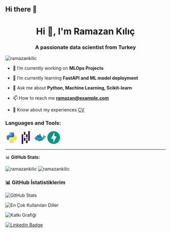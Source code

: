 ## Hi there 👋
<h1 align="center">Hi 👋, I'm Ramazan Kılıç</h1>
<h3 align="center">A passionate data scientist from Turkey</h3>

<p align="left"> <img src="https://komarev.com/ghpvc/?username=ramazankilic&label=Profile%20views&color=0e75b6&style=flat" alt="ramazankilic" /> </p>

- 🔭 I’m currently working on **MLOps Projects**

- 🌱 I’m currently learning **FastAPI and ML model deployment**

- 💬 Ask me about **Python, Machine Learning, Scikit-learn**

- 📫 How to reach me **ramazan@example.com**

- 📄 Know about my experiences [CV](https://yourwebsite.com)

<h3 align="left">Languages and Tools:</h3>
<p align="left">
  <img src="https://raw.githubusercontent.com/devicons/devicon/master/icons/python/python-original.svg" alt="python" width="40" height="40"/>
  <img src="https://raw.githubusercontent.com/devicons/devicon/master/icons/pandas/pandas-original.svg" alt="pandas" width="40" height="40"/>
  <img src="https://raw.githubusercontent.com/devicons/devicon/master/icons/docker/docker-original.svg" alt="docker" width="40" height="40"/>
  <img src="https://raw.githubusercontent.com/devicons/devicon/master/icons/fastapi/fastapi-original.svg" alt="fastapi" width="40" height="40"/>
</p>

---

📊 **GitHub Stats:**

<p>
  <img src="https://github-readme-stats.vercel.app/api?username=ramazankilic&show_icons=true&locale=en" alt="ramazankilic" />
  <img src="https://github-readme-stats.vercel.app/api/top-langs?username=ramazankilic&show_icons=true&locale=en&layout=compact" alt="ramazankilic" />
</p>

### 📊 GitHub İstatistiklerim

![GitHub Stats](https://github-readme-stats.vercel.app/api?username=Ramazan-Kilic&show_icons=true&theme=github_dark)

![En Çok Kullanılan Diller](https://github-readme-stats.vercel.app/api/top-langs/?username=Ramazan-Kilic&layout=compact&theme=github_dark)

![Katkı Grafiği](https://github-profile-summary-cards.vercel.app/api/cards/profile-details?username=Ramazan-Kilic&theme=github_dark)


[![Linkedin Badge](https://img.shields.io/badge/-LinkedIn-blue?style=flat-square&logo=Linkedin&logoColor=white&link=https://linkedin.com/in/ramazan-kilic)](https://linkedin.com/in/ramazan-kilic)
<!--
**Ramazan-kilic/Ramazan-Kilic** is a ✨ _special_ ✨ repository because its `README.md` (this file) appears on your GitHub profile.

Here are some ideas to get you started:

- 🔭 I’m currently working on ...
- 🌱 I’m currently learning ...
- 👯 I’m looking to collaborate on ...
- 🤔 I’m looking for help with ...
- 💬 Ask me about ...
- 📫 How to reach me: ...
- 😄 Pronouns: ...
- ⚡ Fun fact: ...
-->
